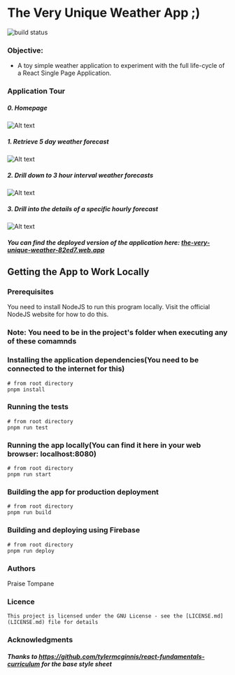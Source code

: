 # The Very Unique Weather App ;)
![build status](https://github.com/enterprisebusinessapplications/the_very_unique_weather_app/actions/workflows/the_very_unique_weather_app_merge.yml/badge.svg) <br>

### Objective:
- A toy simple weather application to experiment with the full life-cycle of a React Single Page Application.

### Application Tour

##### 0. Homepage
![Alt text](/previewimages/homepage.png?raw=true "Optional Title")

##### 1. Retrieve 5 day weather forecast

![Alt text](/previewimages/fivedayweather.png?raw=true "Optional Title")

##### 2. Drill down to 3 hour interval weather forecasts
![Alt text](/previewimages/hourlyweather.png?raw=true "Optional Title")

##### 3. Drill into the details of a specific hourly forecast
![Alt text](/previewimages/detailedweather.png?raw=true "Optional Title")

##### You can find the deployed version of the application here: [the-very-unique-weather-82ed7.web.app](https://the-very-unique-weather-82ed7.web.app)

## Getting the App to Work Locally
### Prerequisites
You need to install NodeJS to run this program locally. Visit the official NodeJS website for how to do this.

### Note: You need to be in the project's folder when executing any of these comamnds

### Installing the application dependencies(You need to be connected to the internet for this)

```shell
# from root directory
pnpm install
```

### Running the tests
```shell
# from root directory
pnpm run test
```

### Running the app locally(You can  find it here in your web browser: localhost:8080)

```shell
# from root directory
pnpm run start
```

### Building the app for production deployment
```shell
# from root directory
pnpm run build
```

### Building and deploying using Firebase
```shell
# from root directory
pnpm run deploy
```
### Authors
   Praise Tompane

### Licence
    This project is licensed under the GNU License - see the [LICENSE.md](LICENSE.md) file for details

### Acknowledgments

##### Thanks to https://github.com/tylermcginnis/react-fundamentals-curriculum for the base style sheet
